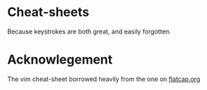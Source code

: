# Cheat-sheets

Because keystrokes are both great, and easily forgotten.

# Acknowlegement

The vim cheat-sheet borrowed heavily from the one on [flatcap.org](https://flatcap.org)
